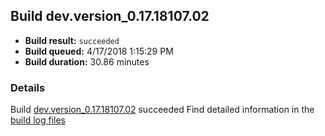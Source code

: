 ## Build dev.version_0.17.18107.02
- **Build result:** `succeeded`
- **Build queued:** 4/17/2018 1:15:29 PM
- **Build duration:** 30.86 minutes
### Details
Build [dev.version_0.17.18107.02](https://winappstudio.visualstudio.com/web/build.aspx?pcguid=a4ef43be-68ce-4195-a619-079b4d9834c2&builduri=vstfs%3a%2f%2f%2fBuild%2fBuild%2f25503) succeeded
Find detailed information in the [build log files](https://uwpctdiags.blob.core.windows.net/buildlogs/dev.version_0.17.18107.02_logs.zip)
